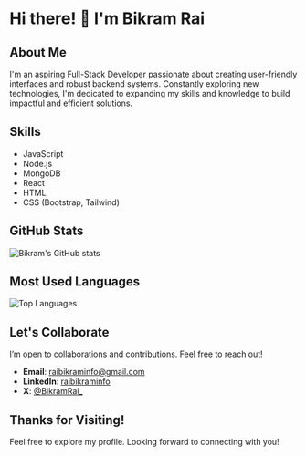 # Hi there! 👋 I'm Bikram Rai

## About Me

I'm an aspiring Full-Stack Developer passionate about creating user-friendly interfaces and robust backend systems. Constantly exploring new technologies, I'm dedicated to expanding my skills and knowledge to build impactful and efficient solutions.

## Skills

- JavaScript
- Node.js
- MongoDB
- React
- HTML
- CSS (Bootstrap, Tailwind)

## GitHub Stats

![Bikram's GitHub stats](https://github-readme-stats.vercel.app/api?username=ItsBikramRai&show_icons=true&theme=radical)

## Most Used Languages

![Top Languages](https://github-readme-stats.vercel.app/api/top-langs/?username=ItsBikramRai&layout=compact&theme=radical)

## Let's Collaborate

I’m open to collaborations and contributions. Feel free to reach out!

- **Email**: [raibikraminfo@gmail.com](mailto:raibikraminfo@gmail.com)
- **LinkedIn**: [raibikraminfo](https://www.linkedin.com/in/raibikraminfo/)
- **X**: [@BikramRai_](https://x.com/BikramRai_)

## Thanks for Visiting!

Feel free to explore my profile. Looking forward to connecting with you!
